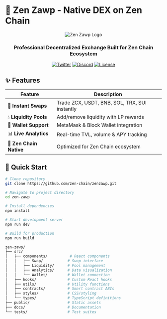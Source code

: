 # 🪷 Zen Zawp - Native DEX on Zen Chain

<div align="center">

![Zen Zawp Logo](https://i.postimg.cc/BnmB8fjf/1758702773871.png)

### Professional Decentralized Exchange Built for Zen Chain Ecosystem

[![Twitter](https://img.shields.io/badge/Twitter-@zen__chain-1DA1F2?style=for-the-badge&logo=twitter)](https://x.com/zen_chain)
[![Discord](https://img.shields.io/badge/Discord-zenchain-5865F2?style=for-the-badge&logo=discord)](https://discord.gg/zenchain)
[![License](https://img.shields.io/badge/License-MIT-green?style=for-the-badge)](LICENSE)

</div>

## ✨ Features

| Feature | Description |
|---------|-------------|
| 🔄 **Instant Swaps** | Trade ZCX, USDT, BNB, SOL, TRX, SUI instantly |
| 💧 **Liquidity Pools** | Add/remove liquidity with LP rewards |
| 👛 **Wallet Support** | MetaMask & Block Wallet integration |
| 📊 **Live Analytics** | Real-time TVL, volume & APY tracking |
| 🎯 **Zen Chain Native** | Optimized for Zen Chain ecosystem |

## 🚀 Quick Start

```bash
# Clone repository
git clone https://github.com/zen-chain/zenzawp.git

# Navigate to project directory
cd zen-zawp

# Install dependencies
npm install

# Start development server
npm run dev

# Build for production
npm run build

zen-zawp/
├── src/
│   ├── components/          # React components
│   │   ├── Swap/           # Swap interface
│   │   ├── Liquidity/      # Pool management
│   │   ├── Analytics/      # Data visualization
│   │   └── Wallet/         # Wallet connection
│   ├── hooks/              # Custom React hooks
│   ├── utils/              # Utility functions
│   ├── contracts/          # Smart contract ABIs
│   ├── styles/             # CSS/styling
│   └── types/              # TypeScript definitions
├── public/                 # Static assets
├── docs/                   # Documentation
└── tests/                  # Test suites